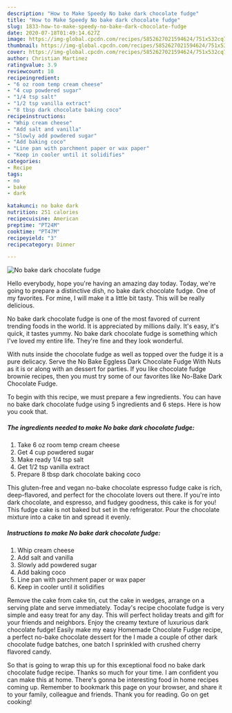 ```yaml
---
description: "How to Make Speedy No bake dark chocolate fudge"
title: "How to Make Speedy No bake dark chocolate fudge"
slug: 1833-how-to-make-speedy-no-bake-dark-chocolate-fudge
date: 2020-07-18T01:49:14.627Z
image: https://img-global.cpcdn.com/recipes/5852627021594624/751x532cq70/no-bake-dark-chocolate-fudge-recipe-main-photo.jpg
thumbnail: https://img-global.cpcdn.com/recipes/5852627021594624/751x532cq70/no-bake-dark-chocolate-fudge-recipe-main-photo.jpg
cover: https://img-global.cpcdn.com/recipes/5852627021594624/751x532cq70/no-bake-dark-chocolate-fudge-recipe-main-photo.jpg
author: Christian Martinez
ratingvalue: 3.9
reviewcount: 10
recipeingredient:
- "6 oz room temp cream cheese"
- "4 cup powdered sugar"
- "1/4 tsp salt"
- "1/2 tsp vanilla extract"
- "8 tbsp dark chocolate baking coco"
recipeinstructions:
- "Whip cream cheese"
- "Add salt and vanilla"
- "Slowly add powdered sugar"
- "Add baking coco"
- "Line pan with parchment paper or wax paper"
- "Keep in cooler until it solidifies"
categories:
- Recipe
tags:
- no
- bake
- dark

katakunci: no bake dark 
nutrition: 251 calories
recipecuisine: American
preptime: "PT24M"
cooktime: "PT47M"
recipeyield: "3"
recipecategory: Dinner

---
```



![No bake dark chocolate fudge](https://img-global.cpcdn.com/recipes/5852627021594624/751x532cq70/no-bake-dark-chocolate-fudge-recipe-main-photo.jpg)

Hello everybody, hope you're having an amazing day today. Today, we're going to prepare a distinctive dish, no bake dark chocolate fudge. One of my favorites. For mine, I will make it a little bit tasty. This will be really delicious.

No bake dark chocolate fudge is one of the most favored of current trending foods in the world. It is appreciated by millions daily. It's easy, it's quick, it tastes yummy. No bake dark chocolate fudge is something which I've loved my entire life. They're fine and they look wonderful.

With nuts inside the chocolate fudge as well as topped over the fudge it is a pure delicacy. Serve the No Bake Eggless Dark Chocolate Fudge With Nuts as it is or along with an dessert for parties. If you like chocolate fudge brownie recipes, then you must try some of our favorites like  No-Bake Dark Chocolate Fudge.


To begin with this recipe, we must prepare a few ingredients. You can have no bake dark chocolate fudge using 5 ingredients and 6 steps. Here is how you cook that.

<!--inarticleads1-->

##### The ingredients needed to make No bake dark chocolate fudge:

1. Take 6 oz room temp cream cheese
1. Get 4 cup powdered sugar
1. Make ready 1/4 tsp salt
1. Get 1/2 tsp vanilla extract
1. Prepare 8 tbsp dark chocolate baking coco


This gluten-free and vegan no-bake chocolate espresso fudge cake is rich, deep-flavored, and perfect for the chocolate lovers out there. If you&#39;re into dark chocolate, and espresso, and fudgey goodness, this cake is for you! This fudge cake is not baked but set in the refrigerator. Pour the chocolate mixture into a cake tin and spread it evenly. 

<!--inarticleads2-->

##### Instructions to make No bake dark chocolate fudge:

1. Whip cream cheese
1. Add salt and vanilla
1. Slowly add powdered sugar
1. Add baking coco
1. Line pan with parchment paper or wax paper
1. Keep in cooler until it solidifies


Remove the cake from cake tin, cut the cake in wedges, arrange on a serving plate and serve immediately. Today&#39;s recipe chocolate fudge is very simple and easy treat for any day. This will perfect holiday treats and gift for your friends and neighbors. Enjoy the creamy texture of luxurious dark chocolate fudge! Easily make my easy Homemade Chocolate Fudge recipe, a perfect no-bake chocolate dessert for the I made a couple of other dark chocolate fudge batches, one batch I sprinkled with crushed cherry flavored candy. 

So that is going to wrap this up for this exceptional food no bake dark chocolate fudge recipe. Thanks so much for your time. I am confident you can make this at home. There's gonna be interesting food in home recipes coming up. Remember to bookmark this page on your browser, and share it to your family, colleague and friends. Thank you for reading. Go on get cooking!
